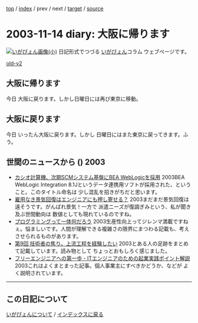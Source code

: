 [top](https://igapyon.github.io/diary/) 
 / [index](https://igapyon.github.io/diary/2003/index.html) 
 / prev 
 / next 
 / [target](https://igapyon.github.io/diary/2003/ig031114.html) 
 / [source](https://github.com/igapyon/diary/blob/gh-pages/2003/ig031114.html.src.md) 

2003-11-14 diary: 大阪に帰ります
=====================================================================================================
[![いがぴょん画像(小)](https://igapyon.github.io/diary/images/iga200306s.jpg "いがぴょん")](https://igapyon.github.io/diary/memo/memoigapyon.html) 日記形式でつづる [いがぴょん](https://igapyon.github.io/diary/memo/memoigapyon.html)コラム ウェブページです。

[old-v2](ig031114-orig.html)

## 大阪に帰ります

今日 大阪に戻ります。しかし日曜日には再び東京に移動。


## 大阪に戻ります

今日 いったん大阪に戻ります。しかし 日曜日にはまた東京に戻ってきます。ふう。

## 世間のニュースから () 2003

* [カシオ計算機、次期SCMシステム基盤にBEA WebLogicを採用](http://www.zdnet.co.jp/enterprise/0311/13/epn27.html)  2003BEA WebLogic Integration 8.1Jというデータ連携用ソフトが採用された、ということ。このタイトル命名は 少し混乱を招きがちだと思います。
* [雇用なき景気回復はエンジニアにも押し寄せる？](http://jibun.atmarkit.co.jp/lcareer01/rensai/jobtrend/jobtrend022.html)  2003まだまだ景気回復は遠そうです。がんばれ景気！一方で 派遣ニーズが復調ぎみという、私が聞き及ぶ世間動向は 数値としても現れているのですね。
* [プログラミングって一体何だろう](http://jibun.atmarkit.co.jp/lskill01/column/tim_c/tim03.html)  2003生産性向上ってジレンマ満載ですねぇ。悩ましいです。人間が理解できる複雑さの限界にまつわる記載も、考えさせられるものがあります。
* [第9回 技術者の焦り。上流工程を経験したい](http://jibun.atmarkit.co.jp/lcareer01/rensai/ten09/ten01.html)  2003とある人の足跡をまとめて記載しています。読み物として ちょっとおもしろく感じました。
* [フリーエンジニアへの第一歩 - ITエンジニアのための起業実践ポイント解説](http://jibun.atmarkit.co.jp/lcareer01/special/kigyo_p/kigyo_p01.html)  2003これはよくまとまった記事。個人事業主にすべきかどうか、などが よく説明されています。

----------------------------------------------------------------------------------------------------

## この日記について
[いがぴょんについて](https://igapyon.github.io/diary/memo/memoigapyon.html) / [インデックスに戻る](https://igapyon.github.io/diary/idxall.html)
